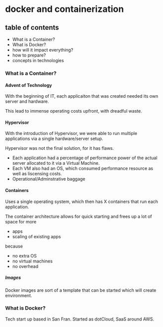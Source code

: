 # docker and containerization

## table of contents

- What is a Container?
- What is Docker?
- how will it impact everything?
- how to prepare?
- concepts in technologies

### What is a Container?

#### Advent of Technology

With the beginning of IT, each applicaiton that was created needed its own server and hardware.

This lead to immense operating costs upfront, with dreadful waste.

#### Hypervisor

With the introduction of Hypervisor, we were able to run multiple applications via a single hardware/server setup.

Hypervisor was not the final solution, for it has flaws.

- Each application had a percentage of performance power of the actual server allocated to it via a Virtual Machine.
- Each VM also had an OS, which consumed performance resource as well as liscensing costs.
- Operational/Adminstrative baggage

#### Containers

Uses a single operating system, which then has X containers that run each application.

The container architecture allows for quick starting and frees up a lot of space for more

- apps
- scaling of existing apps

because

- no extra OS
- no virtual machines
- no overhead


##### Images

Docker images are sort of a template that can be started which will create environment.

### What is Docker?

Tech start up based in San Fran. Started as dotCloud, SaaS around AWS.

